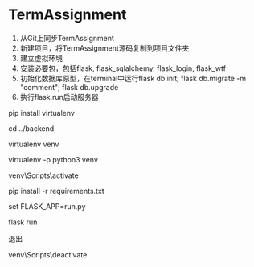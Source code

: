 # TermAssignment

1. 从Git上同步TermAssignment
2. 新建项目，将TermAssignment源码复制到项目文件夹
3. 建立虚拟环境
4. 安装必要包，包括flask, flask_sqlalchemy, flask_login, flask_wtf
5. 初始化数据库原型，在terminal中运行flask db.init; flask db.migrate -m "comment"; flask db.upgrade
6. 执行flask.run启动服务器

pip install virtualenv

cd ../backend

virtualenv venv

virtualenv -p python3 venv

venv\Scripts\activate

pip install -r requirements.txt

set FLASK_APP=run.py

flask run

退出

venv\Scripts\deactivate